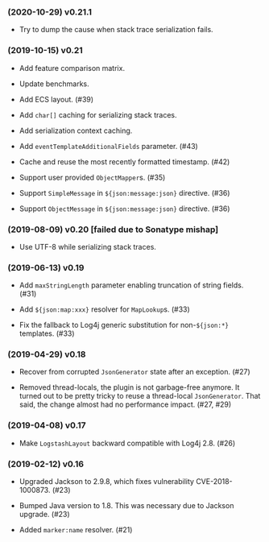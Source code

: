 ### (2020-10-29) v0.21.1

- Try to dump the cause when stack trace serialization fails.

### (2019-10-15) v0.21

- Add feature comparison matrix.

- Update benchmarks.

- Add ECS layout. (#39)

- Add `char[]` caching for serializing stack traces.

- Add serialization context caching.

- Add `eventTemplateAdditionalFields` parameter. (#43)

- Cache and reuse the most recently formatted timestamp. (#42)

- Support user provided `ObjectMapper`s. (#35)

- Support `SimpleMessage` in `${json:message:json}` directive. (#36)

- Support `ObjectMessage` in `${json:message:json}` directive. (#36)

### (2019-08-09) v0.20 \[failed due to Sonatype mishap]

- Use UTF-8 while serializing stack traces.

### (2019-06-13) v0.19

- Add `maxStringLength` parameter enabling truncation of string fields. (#31)

- Add `${json:map:xxx}` resolver for `MapLookup`s. (#33)

- Fix the fallback to Log4j generic substitution for non-`${json:*}` templates. (#33)

### (2019-04-29) v0.18

- Recover from corrupted `JsonGenerator` state after an exception. (#27)

- Removed thread-locals, the plugin is not garbage-free anymore. It turned out
  to be pretty tricky to reuse a thread-local `JsonGenerator`. That said, the
  change almost had no performance impact. (#27, #29)

### (2019-04-08) v0.17

- Make `LogstashLayout` backward compatible with Log4j 2.8. (#26)

### (2019-02-12) v0.16

- Upgraded Jackson to 2.9.8, which fixes vulnerability CVE-2018-1000873. (#23)

- Bumped Java version to 1.8. This was necessary due to Jackson upgrade. (#23)

- Added `marker:name` resolver. (#21)
